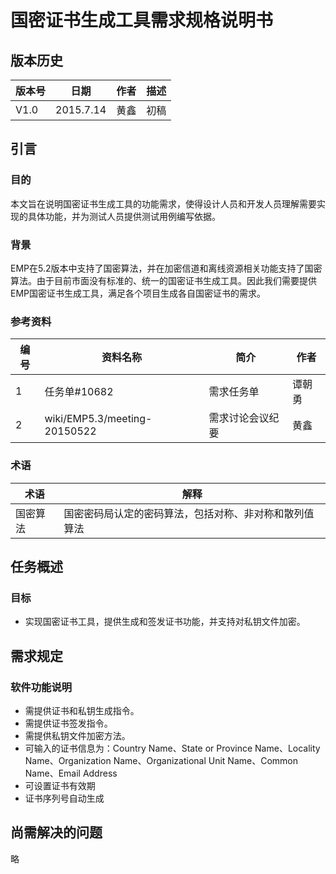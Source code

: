 # 国密证书生成工具需求规格说明书 ## 版本历史			版本号        |    日期        | 作者         | 描述------------  | -------------  | ------------ | --------------V1.0          | 2015.7.14      | 黄鑫         | 初稿<!-- toc -->##	引言###	目的本文旨在说明国密证书生成工具的功能需求，使得设计人员和开发人员理解需要实现的具体功能，并为测试人员提供测试用例编写依据。###	背景EMP在5.2版本中支持了国密算法，并在加密信道和离线资源相关功能支持了国密算法。由于目前市面没有标准的、统一的国密证书生成工具。因此我们需要提供EMP国密证书生成工具，满足各个项目生成各自国密证书的需求。###	参考资料  编号 | 资料名称                     | 简介             | 作者  ---- | ---------------              | --------------   | ----  1    | 任务单#10682                 | 需求任务单       | 谭朝勇   2    | wiki/EMP5.3/meeting-20150522 | 需求讨论会议纪要 | 黄鑫 	###	术语  术语            |  解释       ------------    | -------------  国密算法        | 国密密码局认定的密码算法，包括对称、非对称和散列值算法## 任务概述### 目标* 实现国密证书工具，提供生成和签发证书功能，并支持对私钥文件加密。## 	需求规定###	软件功能说明* 需提供证书和私钥生成指令。* 需提供证书签发指令。* 需提供私钥文件加密方法。* 可输入的证书信息为：Country Name、State or Province Name、Locality Name、Organization Name、Organizational Unit Name、Common Name、Email Address* 可设置证书有效期* 证书序列号自动生成## 	尚需解决的问题略